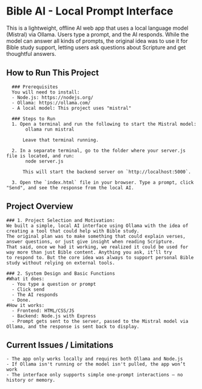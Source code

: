 # Bible AI - Local Prompt Interface

This is a lightweight, offline AI web app that uses a local language model (Mistral) via Ollama.
Users type a prompt, and the AI responds. While the model can answer all kinds of prompts, the original idea was to use it for Bible study support,
letting users ask questions about Scripture and get thoughtful answers.

  ## How to Run This Project
      ### Prerequisites
      You will need to install:
      - Node.js: https://nodejs.org/
      - Ollama: https://ollama.com/
      - A local model: This project uses "mistral"
    
      ### Steps to Run
      1. Open a terminal and run the following to start the Mistral model:
           ollama run mistral
      
          Leave that terminal running.
    
      2. In a separate terminal, go to the folder where your server.js file is located, and run:
           node server.js
         
          This will start the backend server on `http://localhost:5000`.
    
      3. Open the `index.html` file in your browser. Type a prompt, click "Send", and see the response from the local AI.

## Project Overview
    ### 1. Project Selection and Motivation:
    We built a simple, local AI interface using Ollama with the idea of creating a tool that could help with Bible study.
    The original plan was to make something that could explain verses, answer questions, or just give insight when reading Scripture.
    That said, once we had it working, we realized it could be used for way more than just Bible content. Anything you ask, it’ll try
    to respond to. But the core idea was always to support personal Bible study without relying on external tools.
    
    ### 2. System Design and Basic Functions
    #What it does:
      - You type a question or prompt
      - Click send
      - The AI responds
      - Done.
    #How it works:
      - Frontend: HTML/CSS/JS
      - Backend: Node.js with Express
      - Prompt gets sent to the server, passed to the Mistral model via Ollama, and the response is sent back to display.

  ## Current Issues / Limitations
    - The app only works locally and requires both Ollama and Node.js
    - If Ollama isn't running or the model isn't pulled, the app won’t work
    - The interface only supports simple one-prompt interactions — no history or memory.

